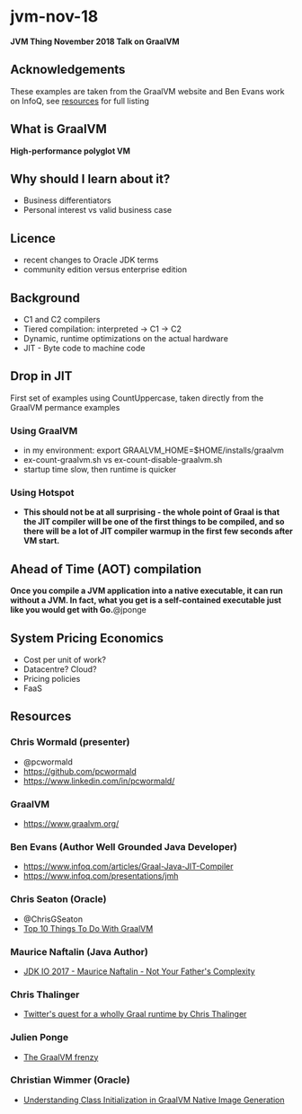 # jvm-nov-18
__JVM Thing November 2018 Talk on GraalVM__
## Acknowledgements
These examples are taken from the GraalVM website and Ben Evans work on InfoQ, see [resources](##Resources) for full listing
## What is GraalVM
__High-performance polyglot VM__
## Why should I learn about it?
* Business differentiators
* Personal interest vs valid business case
## Licence
* recent changes to Oracle JDK terms
* community edition versus enterprise edition
## Background
 * C1 and C2 compilers
 * Tiered compilation: interpreted -> C1 -> C2
 * Dynamic, runtime optimizations on the actual hardware
 * JIT - Byte code to machine code
## Drop in JIT
First set of examples using CountUppercase, taken directly from the GraalVM permance examples
### Using GraalVM
* in my environment: export GRAALVM_HOME=$HOME/installs/graalvm
* ex-count-graalvm.sh vs ex-count-disable-graalvm.sh
* startup time slow, then runtime is quicker
### Using Hotspot
* __This should not be at all surprising - the whole point of Graal is that the JIT compiler will be one of the first things to be compiled, and so there will be a lot of JIT compiler warmup in the first few seconds after VM start.__
## Ahead of Time (AOT) compilation
__Once you compile a JVM application into a native executable, it can run without a JVM. In fact, what you get is a self-contained executable just like you would get with Go.__@jponge
## System Pricing Economics
* Cost per unit of work?
* Datacentre? Cloud?
* Pricing policies
* FaaS
## Resources
### Chris Wormald (presenter)
* @pcwormald
* https://github.com/pcwormald
* https://www.linkedin.com/in/pcwormald/
### GraalVM
* https://www.graalvm.org/
### Ben Evans (Author Well Grounded Java Developer)
* https://www.infoq.com/articles/Graal-Java-JIT-Compiler
* https://www.infoq.com/presentations/jmh
### Chris Seaton (Oracle)
* @ChrisGSeaton
* [Top 10 Things To Do With GraalVM](https://medium.com/graalvm/graalvm-ten-things-12d9111f307d)
### Maurice Naftalin (Java Author)
* [JDK IO 2017 - Maurice Naftalin - Not Your Father's Complexity](https://www.youtube.com/watch?v=7cuch100rRU)
### Chris Thalinger
* [Twitter's quest for a wholly Graal runtime by Chris Thalinger](https://www.youtube.com/watch?v=ZbccuoaLChk)
### Julien Ponge
* [The GraalVM frenzy](https://medium.com/@jponge/the-graalvm-frenzy-f54257f5932c)
### Christian Wimmer (Oracle)
* [Understanding Class Initialization in GraalVM Native Image Generation](https://medium.com/graalvm/understanding-class-initialization-in-graalvm-native-image-generation-d765b7e4d6ed)



